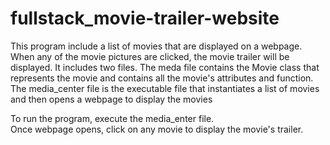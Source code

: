 # fullstack_movie-trailer-website
This program include a list of movies that are displayed on a webpage.  When any of the movie pictures 
are clicked, the movie trailer will be displayed. It includes two files. The meda file contains the Movie 
class that represents the movie and contains all the movie's attributes and function.  The media_center
file is the executable file that instantiates a list of movies and then opens a webpage to display the
movies

To run the program, execute the media_enter file.  
Once webpage opens, click on any movie to display the movie's trailer.
